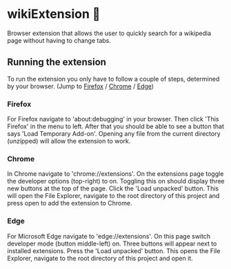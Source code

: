 # wikiExtension 🔎
Browser extension that allows the user to quickly search for a wikipedia page without having to change tabs.

## Running the extension
To run the extension you only have to follow a couple of steps, determined by your browser. (Jump to <a href="#firefox">Firefox</a> / <a href="#chrome">Chrome</a> / <a href="#edge">Edge</a>)

### Firefox

For Firefox navigate to 'about:debugging' in your browser. Then click 'This Firefox' in the menu to left. After that you should be able to see a button that says 'Load Temporary Add-on'. Opening any file from the current directory (unzipped) will allow the extension to work.


### Chrome

In Chrome navigate to 'chrome://extensions'. On the extensions page toggle the developer options (top-right) to on. Toggling this on should display three new buttons at the top of the page. Click the 'Load unpacked' button. This will open the File Explorer, navigate to the root directory of this project and press open to add the extension to Chrome.

### Edge

For Microsoft Edge navigate to 'edge://extensions'. On this page switch developer mode (button middle-left) on. Three buttons will appear next to installed extensions. Press the 'Load unpacked' button. This opens the File Explorer, navigate to the root directory of this project and open it.